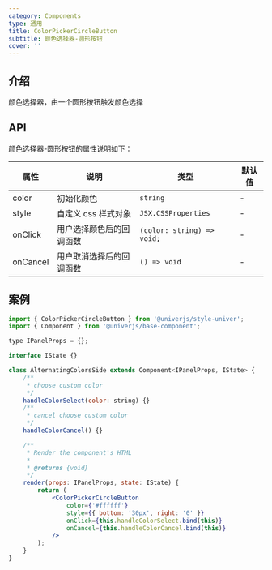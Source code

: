```yaml
---
category: Components
type: 通用
title: ColorPickerCircleButton
subtitle: 颜色选择器-圆形按钮
cover: ''
---
```


## 介绍

颜色选择器，由一个圆形按钮触发颜色选择

## API

颜色选择器-圆形按钮的属性说明如下：

| 属性     | 说明                     | 类型                       | 默认值 |
| -------- | ------------------------ | -------------------------- | ------ |
| color    | 初始化颜色               | `string`                   | -      |
| style    | 自定义 css 样式对象      | `JSX.CSSProperties`        | -      |
| onClick  | 用户选择颜色后的回调函数 | `(color: string) => void;` | -      |
| onCancel | 用户取消选择后的回调函数 | `() => void`               | -      |

## 案例

```jsx
import { ColorPickerCircleButton } from '@univerjs/style-univer';
import { Component } from '@univerjs/base-component';

type IPanelProps = {};

interface IState {}

class AlternatingColorsSide extends Component<IPanelProps, IState> {
    /**
     * choose custom color
     */
    handleColorSelect(color: string) {}
    /**
     * cancel choose custom color
     */
    handleColorCancel() {}

    /**
     * Render the component's HTML
     *
     * @returns {void}
     */
    render(props: IPanelProps, state: IState) {
        return (
            <ColorPickerCircleButton
                color={'#ffffff'}
                style={{ bottom: '30px', right: '0' }}
                onClick={this.handleColorSelect.bind(this)}
                onCancel={this.handleColorCancel.bind(this)}
            />
        );
    }
}
```
